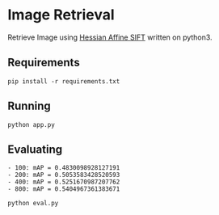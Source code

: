 # Image Retrieval

Retrieve Image using [Hessian Affine SIFT](https://github.com/perdoch/hesaff) written on python3.

## Requirements
```
pip install -r requirements.txt
```

## Running
```
python app.py
```

## Evaluating
    - 100: mAP = 0.4830098928127191
    - 200: mAP = 0.5053583428520593
    - 400: mAP = 0.5251670987207762
    - 800: mAP = 0.5404967361383671
```
python eval.py
```
